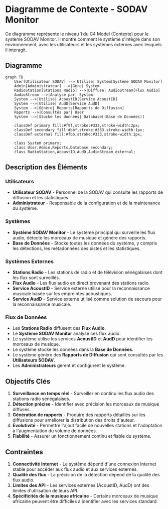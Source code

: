 # Diagramme de Contexte - SODAV Monitor

Ce diagramme représente le niveau 1 du C4 Model (Contexte) pour le système SODAV Monitor. Il montre comment le système s'intègre dans son environnement, avec les utilisateurs et les systèmes externes avec lesquels il interagit.

## Diagramme

```mermaid
graph TD
    User[Utilisateur SODAV] -->|Utilise| System[Système SODAV Monitor]
    Admin[Administrateur] -->|Gère| System
    RadioStation[Stations Radio] -->|Diffuse| AudioStream[Flux Audio]
    AudioStream -->|Analysé par| System
    System -->|Utilise| AcoustID[Service AcoustID]
    System -->|Utilise| AudD[Service AudD]
    System -->|Génère| Reports[Rapports de Diffusion]
    Reports -->|Consultés par| User
    System -->|Stocke les données| Database[(Base de Données)]
    
    classDef primary fill:#f9f,stroke:#333,stroke-width:2px;
    classDef secondary fill:#bbf,stroke:#333,stroke-width:1px;
    classDef external fill:#fbb,stroke:#333,stroke-width:1px;
    
    class System primary;
    class User,Admin,Reports,Database secondary;
    class RadioStation,AcoustID,AudD,AudioStream external;
```

## Description des Éléments

### Utilisateurs

- **Utilisateur SODAV** - Personnel de la SODAV qui consulte les rapports de diffusion et les statistiques.
- **Administrateur** - Responsable de la configuration et de la maintenance du système.

### Systèmes

- **Système SODAV Monitor** - Le système principal qui surveille les flux audio, détecte les morceaux de musique et génère des rapports.
- **Base de Données** - Stocke toutes les données du système, y compris les détections, les métadonnées des pistes et les statistiques.

### Systèmes Externes

- **Stations Radio** - Les stations de radio et de télévision sénégalaises dont les flux sont surveillés.
- **Flux Audio** - Les flux audio en direct provenant des stations radio.
- **Service AcoustID** - Service externe utilisé pour la reconnaissance musicale basée sur les empreintes acoustiques.
- **Service AudD** - Service externe utilisé comme solution de secours pour la reconnaissance musicale.

### Flux de Données

- Les **Stations Radio** diffusent des **Flux Audio**.
- Le **Système SODAV Monitor** analyse ces flux audio.
- Le système utilise les services **AcoustID** et **AudD** pour identifier les morceaux de musique.
- Le système stocke les données dans la **Base de Données**.
- Le système génère des **Rapports de Diffusion** qui sont consultés par les **Utilisateurs SODAV**.
- Les **Administrateurs** gèrent et configurent le système.

## Objectifs Clés

1. **Surveillance en temps réel** - Surveiller en continu les flux audio des stations radio sénégalaises.
2. **Détection précise** - Identifier avec précision les morceaux de musique diffusés.
3. **Génération de rapports** - Produire des rapports détaillés sur les diffusions pour améliorer la distribution des droits d'auteur.
4. **Évolutivité** - Permettre l'ajout facile de nouvelles stations et l'adaptation à l'augmentation du volume de données.
5. **Fiabilité** - Assurer un fonctionnement continu et fiable du système.

## Contraintes

1. **Connectivité Internet** - Le système dépend d'une connexion Internet stable pour accéder aux flux audio et aux services externes.
2. **Qualité des flux** - La précision de la détection dépend de la qualité des flux audio.
3. **Limites des API** - Les services externes (AcoustID, AudD) ont des limites d'utilisation de leurs API.
4. **Spécificités de la musique africaine** - Certains morceaux de musique africaine peuvent être difficiles à identifier avec les services standard. 